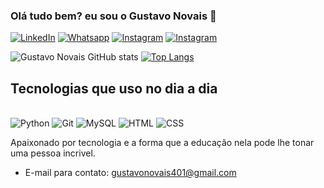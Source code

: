 ### Olá tudo bem? eu sou o Gustavo Novais 👋
[![LinkedIn](https://img.shields.io/badge/LinkedIn-0077B5?style=for-the-badge&logo=linkedin&logoColor=white)](https://www.linkedin.com/in/gustavo-novais-lima/)
[![Whatsapp](https://img.shields.io/badge/WhatsApp-25D366?style=for-the-badge&logo=whatsapp&logoColor=white)](https://wa.me/5511974959463)
[![Instagram](	https://img.shields.io/badge/Instagram-E4405F?style=for-the-badge&logo=instagram&logoColor=white)](https://www.instagram.com/gustavo_.novais/)
[![Instagram](https://img.shields.io/badge/GitHub-100000?style=for-the-badge&logo=github&logoColor=white)](https://github.com/gustavonovais1)



![Gustavo Novais GitHub stats](https://github-readme-stats.vercel.app/api?username=gustavonovais1&theme=blue-green)
[![Top Langs](	https://github-readme-stats.vercel.app/api/top-langs/?username=gustavonovais1&theme=blue-green)](https://github.com/gustavonovais1/github-readme-stats)




## Tecnologias que uso no dia a dia

<div style="display: inline_block"><br/>
    <img aling="center" alt="Python" src="https://img.shields.io/badge/Python-3776AB?style=for-the-badge&logo=python&logoColor=white"/>    <img aling="center" alt="Git" src="https://img.shields.io/badge/GIT-E44C30?style=for-the-badge&logo=git&logoColor=white"/>    <img aling="center" alt="MySQL" src="https://img.shields.io/badge/MySQL-00000F?style=for-the-badge&logo=mysql&logoColor=white"/>    <img aling="center" alt="HTML" src="https://img.shields.io/badge/HTML-239120?style=for-the-badge&logo=html5&logoColor=white"/>    <img aling="center" alt="CSS" src="https://img.shields.io/badge/CSS3-1572B6?style=for-the-badge&logo=css3&logoColor=white"/>

Apaixonado por tecnologia e a forma que a educação nela pode lhe tonar uma pessoa incrivel.

- E-mail para contato: gustavonovais401@gmail.com

